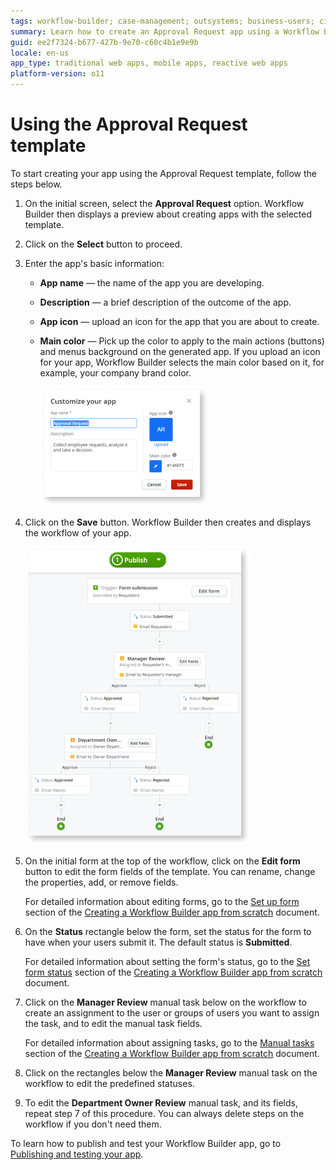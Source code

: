 ```yaml
---
tags: workflow-builder; case-management; outsystems; business-users; citizen-developers; citizen-dev; workflow; template; approval-request
summary: Learn how to create an Approval Request app using a Workflow Builder template.
guid: ee2f7324-b677-427b-9e70-c60c4b1e9e9b
locale: en-us
app_type: traditional web apps, mobile apps, reactive web apps
platform-version: o11
---
```


# Using the Approval Request template

To start creating your app using the Approval Request template, follow the steps below.

1. On the initial screen, select the **Approval Request** option. Workflow Builder then displays a preview about creating apps with the selected template.

1. Click on the **Select** button to proceed.

1. Enter the app's basic information:

    * **App name** — the name of the app you are developing.

    * **Description** — a brief description of the outcome of the app.

    * **App icon** — upload an icon for the app that you are about to create.

    * **Main color** — Pick up the color to apply to the main actions (buttons) and menus background on the generated app. If you upload an icon for your app, Workflow Builder selects the main color based on it, for example, your company brand color.

        ![Approval Request Template](images/wfb-approval-request-template.png)

1. Click on the **Save** button. Workflow Builder then creates and displays the workflow of your app.

    ![Approval Request workflow](images/wfb-approval-request-workflow.png)

1. On the initial form at the top of the workflow, click on the **Edit form** button to edit the form fields of the template. You can rename, change the properties, add, or remove fields.

    For detailed information about editing forms, go to the [Set up form](how-create-app-from-scratch.md#set-up-form) section of the [Creating a Workflow Builder app from scratch](how-create-app-from-scratch.md) document.

1. On the **Status** rectangle below the form, set the status for the form to have when your users submit it. The default status is **Submitted**.

    For detailed information about setting the form's status, go to the [Set form status](how-create-app-from-scratch.md#set-form-status) section of the [Creating a Workflow Builder app from scratch](how-create-app-from-scratch.md) document.

1. Click on the **Manager Review** manual task below on the workflow to create an assignment to the user or groups of users you want to assign the task, and to edit the manual task fields.

    For detailed information about assigning tasks, go to the [Manual tasks](how-create-app-from-scratch.md#manual-tasks) section of the [Creating a Workflow Builder app from scratch](how-create-app-from-scratch.md) document.

1. Click on the rectangles below the **Manager Review** manual task on the workflow to edit the predefined statuses.

1. To edit the **Department Owner Review** manual task, and its fields, repeat step 7 of this procedure. You can always delete steps on the workflow if you don't need them.

To learn how to publish and test your Workflow Builder app, go to [Publishing and testing your app](publish-test.md).
